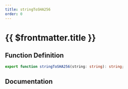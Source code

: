 ```yaml
---
title: stringToSHA256
order: 0
---
```


# {{ $frontmatter.title }}

## Function Definition

```ts
export function stringToSHA256(string: string): string;
```

## Documentation

<!--@include: ./parts/stringToSHA256.md-->
